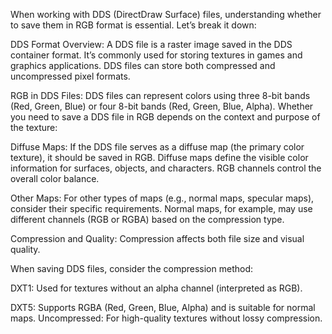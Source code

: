 When working with DDS (DirectDraw Surface) files, understanding whether to save them in RGB format is essential. Let’s break it down:

DDS Format Overview:
A DDS file is a raster image saved in the DDS container format.
It’s commonly used for storing textures in games and graphics applications.
DDS files can store both compressed and uncompressed pixel formats.

RGB in DDS Files:
DDS files can represent colors using three 8-bit bands (Red, Green, Blue) or four 8-bit bands (Red, Green, Blue, Alpha).
Whether you need to save a DDS file in RGB depends on the context and purpose of the texture:

Diffuse Maps: If the DDS file serves as a diffuse map (the primary color texture), it should be saved in RGB.
Diffuse maps define the visible color information for surfaces, objects, and characters.
RGB channels control the overall color balance.

Other Maps: For other types of maps (e.g., normal maps, specular maps), consider their specific requirements.
Normal maps, for example, may use different channels (RGB or RGBA) based on the compression type.

Compression and Quality:
Compression affects both file size and visual quality.

When saving DDS files, consider the compression method:

DXT1: Used for textures without an alpha channel (interpreted as RGB).

DXT5: Supports RGBA (Red, Green, Blue, Alpha) and is suitable for normal maps.
Uncompressed: For high-quality textures without lossy compression.
